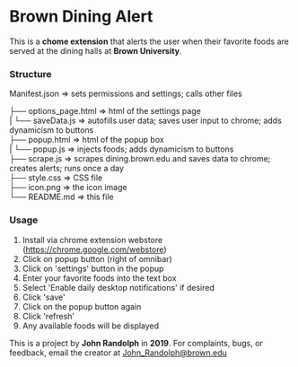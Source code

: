 # Brown Dining Alert
This is a **chome extension** that alerts the user when their favorite foods are served at the dining halls at **Brown University**.

### Structure  
 Manifest.json              => sets permissions and settings; calls other files  

  ├── options_page.html 	=> html of the settings page  
  |		└── saveData.js 	=> autofills user data; saves user input to chrome; adds dynamicism to buttons  
  ├── popup.html 			=> html of the popup box  
  |		└── popup.js        => injects foods; adds dynamicism to buttons  
  ├── scrape.js 			=> scrapes dining.brown.edu and saves data to chrome; creates alerts; runs once a day  
  ├── style.css 			=> CSS file  
  ├── icon.png 				=> the icon image  
  └── README.md 			=> this file  

### Usage

1. Install via chrome extension webstore (https://chrome.google.com/webstore)
2. Click on popup button (right of omnibar)
3. Click on 'settings' button in the popup
4. Enter your favorite foods into the text box
5. Select 'Enable daily desktop notifications' if desired
6. Click 'save'
7. Click on the popup button again
8. Click 'refresh'
9. Any available foods will be displayed

This is a project by **John Randolph** in **2019**. For complaints, bugs, or feedback, email the creator at John_Randolph@brown.edu